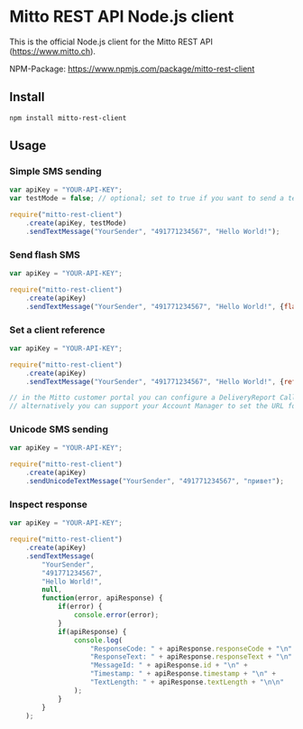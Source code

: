 # Mitto REST API Node.js client

This is the official Node.js client for the Mitto REST API (<https://www.mitto.ch>).

NPM-Package: <https://www.npmjs.com/package/mitto-rest-client>

## Install

```Console
npm install mitto-rest-client
```

## Usage

### Simple SMS sending

```javascript
var apiKey = "YOUR-API-KEY";
var testMode = false; // optional; set to true if you want to send a test messages (no delivery, no cost, but visible in your portal)

require("mitto-rest-client")
    .create(apiKey, testMode)
    .sendTextMessage("YourSender", "491771234567", "Hello World!");
```

### Send flash SMS

```javascript
var apiKey = "YOUR-API-KEY";

require("mitto-rest-client")
    .create(apiKey)
    .sendTextMessage("YourSender", "491771234567", "Hello World!", {flash: true});
```

### Set a client reference

```javascript
var apiKey = "YOUR-API-KEY";

require("mitto-rest-client")
    .create(apiKey)
    .sendTextMessage("YourSender", "491771234567", "Hello World!", {reference: "My internal reference number #1"});

// in the Mitto customer portal you can configure a DeliveryReport Callback URL; this will receive the "reference" parameter from above...
// alternatively you can support your Account Manager to set the URL for you.
```

### Unicode SMS sending

```javascript
var apiKey = "YOUR-API-KEY";

require("mitto-rest-client")
    .create(apiKey)
    .sendUnicodeTextMessage("YourSender", "491771234567", "привет");
```

### Inspect response

```javascript
var apiKey = "YOUR-API-KEY";

require("mitto-rest-client")
    .create(apiKey)
    .sendTextMessage(
        "YourSender",
        "491771234567",
        "Hello World!",
        null,
        function(error, apiResponse) {
            if(error) {
                console.error(error);
            }
            if(apiResponse) {
                console.log(
                    "ResponseCode: " + apiResponse.responseCode + "\n" +
                    "ResponseText: " + apiResponse.responseText + "\n" +
                    "MessageId: " + apiResponse.id + "\n" +
                    "Timestamp: " + apiResponse.timestamp + "\n" +
                    "TextLength: " + apiResponse.textLength + "\n\n"
                );
            }
        }
    );
```

